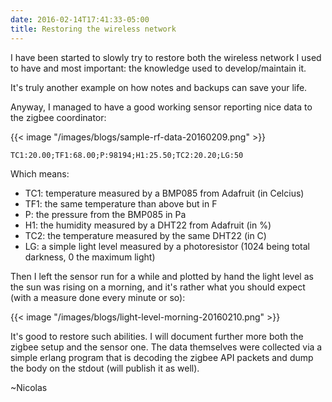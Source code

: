 ```yaml
---
date: 2016-02-14T17:41:33-05:00
title: Restoring the wireless network
---
```


I have been started to slowly try to restore both the wireless network I used to have and most important: the knowledge used to develop/maintain it.

It's truly another example on how notes and backups can save your life.

Anyway, I managed to have a good working sensor reporting nice data to the zigbee coordinator:

{{< image "/images/blogs/sample-rf-data-20160209.png" >}}

    TC1:20.00;TF1:68.00;P:98194;H1:25.50;TC2:20.20;LG:50

Which means:

+ TC1: temperature measured by a BMP085 from Adafruit (in Celcius)
+ TF1: the same temperature than above but in F
+ P: the pressure from the BMP085 in Pa
+ H1: the humidity measured by a DHT22 from Adafruit (in %)
+ TC2: the temperature measured by the same DHT22 (in C)
+ LG: a simple light level measured by a photoresistor (1024 being total darkness, 0 the maximum light)

Then I left the sensor run for a while and plotted by hand the light level as the sun was rising on a morning, and it's rather what you should expect (with a measure done every minute or so):

{{< image "/images/blogs/light-level-morning-20160210.png" >}}

It's good to restore such abilities. I will document further more both the zigbee setup and the sensor one. The data themselves were collected via a simple erlang program that is decoding the zigbee API packets and dump the body on the stdout (will publish it as well).

~Nicolas
